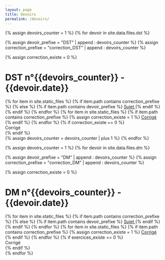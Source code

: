 ```yaml
---
layout: page
title: Devoirs
permalink: /devoirs/
---
```




{% assign devoirs_counter = 1 %}
{% for devoir in site.data.files.dst %}

{% assign devoir_prefixe = "DST" | append : devoirs_counter %}
{% assign correction_prefixe = "correction_DST" | append : devoirs_counter %}

{% assign correction_existe = 0 %}

<div class="chapter">
	<h1 class="chapter-title"> DST n°{{devoirs_counter}}  -  {{devoir.date}}</h1> 
	<div class="link-container">
        <div class="cours-exo">
            {% for item in site.static_files %}
            {% if item.path contains correction_prefixe %}
            {% else %}
			{% if item.path contains devoir_prefixe %}
				<a href="{{item.path}}"> 
					<i class="ri-book-2-fill"></i> 
					<span> Sujet </span> 
				</a> 
			{% endif %}
            {% endif %}
		    {% endfor %}
            {% for item in site.static_files %}
			{% if item.path contains correction_prefixe %}
				{% assign correction_existe = 1 %}
				<a href="{{item.path}}">
                            <i class="ri-file-fill"></i> 
					<span> Corrigé </span>
				</a>
			{% endif %}
            {% endfor %}
            {% if correction_existe == 0 %}
                    <div class="link-placeholder"> <i class="ri-puzzle-fill"></i> Corrigé </div>
            {% endif %}
        </div>
    </div>
</div>
{% assign devoirs_counter = devoirs_counter | plus 1 %}
{% endfor %}




{% assign devoirs_counter = 1 %}
{% for devoir in site.data.files.dm %}

{% assign devoir_prefixe = "DM" | append : devoirs_counter %}
{% assign correction_prefixe = "correction_DM" | append : devoirs_counter %}

{% assign correction_existe = 0 %}

<div class="chapter">
	<h1 class="chapter-title"> DM n°{{devoirs_counter}}  -  {{devoir.date}}</h1> 
	<div class="link-container">
        <div class="cours-exo">
            {% for item in site.static_files %}
            {% if item.path contains correction_prefixe %}
            {% else %}
			{% if item.path contains devoir_prefixe %}
				<a href="{{item.path}}"> 
					<i class="ri-book-2-fill"></i> 
					<span> Sujet </span> 
				</a> 
			{% endif %}
            {% endif %}
		    {% endfor %}
            {% for item in site.static_files %}
			{% if item.path contains correction_prefixe %}
				{% assign correction_existe = 1 %}
				<a href="{{item.path}}">
                            <i class="ri-file-fill"></i> 
					<span> Corrigé </span>
				</a>
			{% endif %}
            {% endfor %}
            {% if exercices_existe == 0 %}
                    <div class="link-placeholder"> <i class="ri-puzzle-fill"></i> Corrigé </div>
            {% endif %}
        </div>
    </div>
</div>
{% endfor %}


